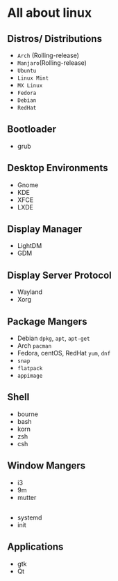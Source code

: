 # All about linux

## Distros/ Distributions

- `Arch` (Rolling-release)
- `Manjaro`(Rolling-release)
- `Ubuntu`
- `Linux Mint`
- `MX Linux`
- `Fedora`
- `Debian`
- `RedHat`

## Bootloader

- grub

## Desktop Environments

- Gnome
- KDE
- XFCE
- LXDE

## Display Manager

- LightDM
- GDM

## Display Server Protocol

- Wayland
- Xorg

## Package Mangers

- Debian `dpkg`, `apt`, `apt-get`
- Arch `pacman`
- Fedora, centOS, RedHat `yum`, `dnf`
- `snap`
- `flatpack`
- `appimage`

## Shell

- bourne
- bash
- korn
- zsh
- csh

## Window Mangers

- i3
- 9m
- mutter

##

- systemd
- init

## Applications

- gtk
- Qt